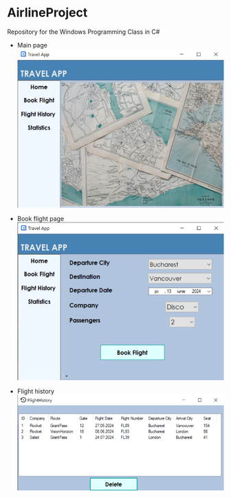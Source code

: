 # AirlineProject

Repository for the Windows Programming Class in C# 

- Main page
![image](https://github.com/draghici05/AirlineProject/blob/master/Resources/poza1.png)

- Book flight page
![image](https://github.com/draghici05/AirlineProject/blob/master/Resources/poza2.png)

- Flight history
![image](https://github.com/draghici05/AirlineProject/blob/master/Resources/poza3.png)
